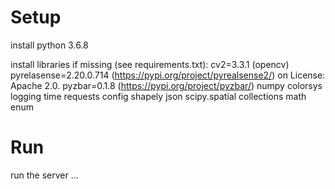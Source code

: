 # Setup

install python 3.6.8

install libraries if missing (see requirements.txt):
cv2=3.3.1 (opencv)
pyrelasense=2.20.0.714 (https://pypi.org/project/pyrealsense2/) on License: Apache 2.0.
pyzbar=0.1.8 (https://pypi.org/project/pyzbar/)
numpy
colorsys
logging
time
requests
config
shapely
json
scipy.spatial
collections
math
enum

# Run

run the server 
...
